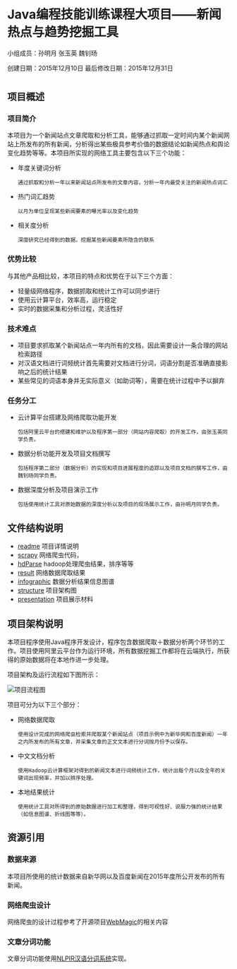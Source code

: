# Java编程技能训练课程大项目——新闻热点与趋势挖掘工具

小组成员：孙明月 张玉英 魏钊旸

创建日期：2015年12月10日  最后修改日期：2015年12月31日

#

## 项目概述

### 项目简介

本项目为一个新闻站点文章爬取和分析工具，能够通过抓取一定时间内某个新闻网站上所发布的所有新闻，分析得出某些极具参考价值的数据结论如新闻热点和舆论变化趋势等等。本项目所实现的网络工具主要包含以下三个功能：

* 年度关键词分析

      通过抓取和分析一年以来新闻站点所发布的文章内容，分析一年内最受关注的新闻热点词汇

* 热门词汇趋势

      以月为单位呈现某些新闻要素的曝光率以及变化趋势

* 相关度分析

      深度研究已经得到的数据，挖掘某些新闻要素所隐含的联系

### 优势比较 

与其他产品相比较，本项目的特点和优势在于以下三个方面：

* 轻量级网络程序，数据抓取和统计工作可以同步进行
* 使用云计算平台，效率高，运行稳定
* 实时的数据采集和分析过程，灵活性好

### 技术难点

* 项目要求抓取某个新闻站点一年内所有的文档，因此需要设计一条合理的网站检索路径
* 对汉语文档进行词频统计首先需要对文档进行分词，词语分割是否准确直接影响之后的统计结果
* 某些常见的词语本身并无实际意义（如助词等），需要在统计过程中予以摒弃

### 任务分工

* 云计算平台搭建及网络爬取功能开发

      包括阿里云平台的搭建和维护以及程序第一部分（网站内容爬取）的开发工作，由张玉英同学负责。

* 数据分析功能开发及项目文档撰写

      包括程序第二部分（数据分析）的实现和项目进展程度的追踪以及项目文档的撰写工作，由魏钊旸同学负责。

* 数据深度分析及项目演示工作

      包括使用统计工具对原始数据的深度分析以及项目的现场展示工作，由孙明月同学负责。
      
## 文件结构说明

* [readme](readme.MD) 项目详情说明
* [scrapy](scrapy) 网络爬虫代码，
* [hdParse](hdParse) hadoop处理爬虫结果，排序等等
* [result](result) 网络数据爬取结果
* [infographic](infographic.pdf) 数据分析结果信息图谱
* [structure](structure.svg) 项目架构图
* [presentation](presentation.pptx) 项目展示材料

## 项目架构说明

本项目程序使用Java程序开发设计，程序包含数据爬取＋数据分析两个环节的工作。项目使用阿里云平台作为运行环境，所有数据挖掘工作都将在云端执行，所获得的原始数据将在本地作进一步处理。

项目架构及运行流程如下图所示：

![项目流程图](https://cdn.rawgit.com/1013553207/PkuJava18/master/Java-Course-Report/structure.svg)

项目可分为以下三个部分：

* 网络数据爬取

      使用设计完成的网络爬虫检索并爬取某个新闻站点（项目示例中为新华网和百度新闻）一年之内所发布的所有文章，并采集文章的正文文本进行分词按月份予以保存。

* 中文文档分析

      使用Hadoop云计算框架对得到的新闻文本进行词频统计工作，统计出每个月以及全年的关键词出现频率，并加以排序处理。

* 本地结果统计

      使用统计工具对所得到的原始数据进行加工和整理，得到可视性好、说服力强的统计结果（如信息图谱、折线图等等）。

## 资源引用

### 数据来源

本项目所使用的统计数据来自新华网以及百度新闻在2015年度所公开发布的所有新闻。

### 网络爬虫设计

网络爬虫的设计过程参考了开源项目[WebMagic](https://github.com/code4craft/webmagic)的相关内容

### 文章分词功能

文章分词功能使用[NLPIR汉语分词系统](http://ictclas.nlpir.org/newsdownloads?DocId=389)实现。



